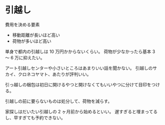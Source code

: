 # 引越し

費用を決める要素

- 移動距離が長いほど高い
- 荷物が多いほど高い

単身で都内の引越しは 10 万円かからないくらい。
荷物が少なかったら基本 3 〜 6 万に抑えたい。

アート引越しセンターや小さいところはあまりいい話を聞かない。
引越しのサカイ、クロネコヤマト、あたりが評判いい。

引っ越しの梱包は初日に開けるやつと開けなくてもいいやつに分けて目印をつける。

引越しの前に要らないものは処分して、荷物を減らす。

家探しはだいたい引越しの 2 ヶ月前から始めるといい。
遅すぎると埋まってるし、早すぎても予約できない。
